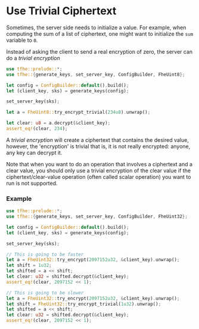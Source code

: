 # Use Trivial Ciphertext

Sometimes, the server side needs to initialize a value. For example, when computing the sum of a list of ciphertext, one might want to initialize the `sum` variable to `0`.

Instead of asking the client to send a real encryption of zero, the server can do a _trivial encryption_

```rust
use tfhe::prelude::*;
use tfhe::{generate_keys, set_server_key, ConfigBuilder, FheUint8};

let config = ConfigBuilder::default().build();
let (client_key, sks) = generate_keys(config);

set_server_key(sks);

let a = FheUint8::try_encrypt_trivial(234u8).unwrap();

let clear: u8 = a.decrypt(&client_key);
assert_eq!(clear, 234);
```

A _trivial encryption_ will create a ciphertext that contains the desired value, however, the 'encryption' is trivial that is, it is not really encrypted: anyone, any key can decrypt it.

Note that when you want to do an operation that involves a ciphertext and a clear value, you should only use a trivial encryption of the clear value if the ciphertext/clear-value operation (often called scalar operation) you want to run is not supported.

### Example

```rust
use tfhe::prelude::*;
use tfhe::{generate_keys, set_server_key, ConfigBuilder, FheUint32};

let config = ConfigBuilder::default().build();
let (client_key, sks) = generate_keys(config);

set_server_key(sks);

// This is going to be faster
let a = FheUint32::try_encrypt(2097152u32, &client_key).unwrap();
let shift = 1u32;
let shifted = a << shift;
let clear: u32 = shifted.decrypt(&client_key);
assert_eq!(clear, 2097152 << 1);

// This is going to be slower
let a = FheUint32::try_encrypt(2097152u32, &client_key).unwrap();
let shift = FheUint32::try_encrypt_trivial(1u32).unwrap();
let shifted = a << shift;
let clear: u32 = shifted.decrypt(&client_key);
assert_eq!(clear, 2097152 << 1);
```
